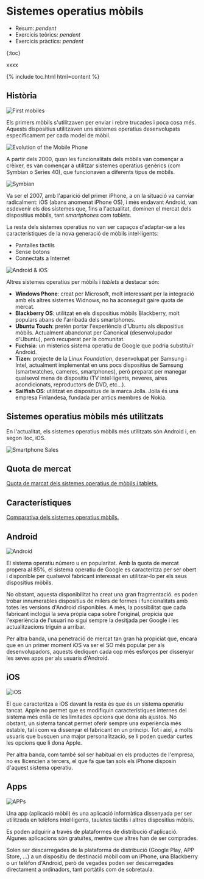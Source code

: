 Sistemes operatius mòbils
======================

* Resum: _pendent_
* Exercicis teòrics: _pendent_
* Exercicis pràctics: _pendent_

{:toc}

xxxx

{% include toc.html html=content %}

Història
-----------

![First mobiles](https://cdn.thomasnet.com/kc/thumbs/3172.png)

Els primers mòbils s'utilitzaven per enviar i rebre trucades i poca cosa més. Aquests dispositius utilitzaven uns sistemes operatius desenvolupats específicament per cada model de mòbil.

![Evolution of the Mobile Phone](https://irishtechnews.ie/wp-content/uploads/2016/04/the-evolution-of-the-mobile-phone-1-638.jpg)

A partir dels 2000, quan les funcionalitats dels mòbils van començar a crèixer, es van començar a utilitzar sistemes operatius genèrics (com Symbian o Series 40), que funcionaven a diferents tipus de mòbils.

![Symbian](https://i1.wp.com/hipertextual.com/archivo/wp-content/uploads/2014/10/Symbian1.jpg?resize=670%2C413&ssl=1)

Va ser el 2007, amb l'aparició del primer iPhone, a on la situació va canviar radicalment: iOS (abans anomenat iPhone OS), i més endavant Android, van esdevenir els dos sistemes que, fins a l'actualitat, dominen el mercat dels dispositius mòbils, tant _smartphones_ com _tablets_.

La resta dels sistemes operatius no van ser capaços d'adaptar-se a les característiques de la nova generació de mòbils intel·ligents:
- Pantalles tàctils
- Sense botons
- Connectats a Internet


![Android & iOS](https://boygeniusreport.files.wordpress.com/2016/11/iphone-android.jpg?quality=98&strip=all)

Altres sistemes operatius per mòbils i _tablets_ a destacar són:
- **Windows Phone**: creat per Microsoft, molt interessant per la integració amb els altres sistemes Widnows, no ha aconseguit gaire quota de mercat.
- **Blackberry OS**: utilitzat en els dispositius mòbils Blackberry, molt populars abans de l'arribada dels smartphones.
- **Ubuntu Touch**: pretèn portar l'experiència d'Ubuntu als dispositius mòbils. Actualment abandonat per Canonical (desenvolupador d'Ubuntu), però recuperat per la comunitat.
- **Fuchsia**: un misterios sistema operatiu de Google que podria substituïr Android.
- **Tizen**: projecte de la _Linux Foundation_, desenvolupat per Samsung i Intel, actualment implementat en uns pocs dispositius de Samsung (smartwatches, cameres, smartphones), però preparat per manegar qualsevol mena de dispositiu (TV intel·ligents, neveres, aires acondicionats, reproductors de DVD, etc...).
- **Sailfish OS**: utilitzat en dispositius de la marca Jolla. Jolla és una empresa Finlandesa, fundada per antics membres de Nokia.


Sistemes operatius mòbils més utilitzats
-------------------------

En l'actualitat, els sistemes operatius mòbils més utilitzats són Android i, en segon lloc, iOS.

![Smartphone Sales](https://upload.wikimedia.org/wikipedia/commons/8/83/World_Wide_Smartphone_Sales.png)


Quota de mercat
--------------

[Quota de marcat dels sistemes operatius de mòbils i tablets.](http://gs.statcounter.com/os-market-share/mobile-tablet/worldwide/#monthly-201709-201809-bar)


Característiques
-----------

[Comparativa dels sistemes operatius mòbils.](https://en.wikipedia.org/wiki/Comparison_of_mobile_operating_systems#About_OS)


Android
-------

![Android](https://cdn2.techadvisor.co.uk/cmsdata/features/3542628/Android_L_design_interface_thumb.png)

El sistema operatiu número u en popularitat. Amb la quota de mercat propera al 85%, el sistema operatiu de Google es caracteritza per ser obert i disponible per qualsevol fabricant interessat en utilitzar-lo per els seus dispositius mòbils.

No obstant, aquesta disponibilitat ha creat una gran fragmentació. es poden trobar innumerables dispositius de milers de formes i funcionalitats amb totes les versions d'Android disponibles. A més, la possibilitat que cada fabricant inclogui la seva pròpia capa sobre l'original, propicia que l'experiència de l'usuari no sigui sempre la desitjada per Google i les actualitzacions triguin a arribar.

Per altra banda, una penetració de mercat tan gran ha propiciat que, encara que en un primer moment iOS va ser el SO més popular per als desenvolupadors, aquests dediquen cada cop més esforços per dissenyar les seves apps per als usuaris d'Android.

iOS
---

![iOS](https://photos5.appleinsider.com/gallery/27993-42763-0-28317-22777-27973-21832-25629-21575-24846-170605-iOS11-l-l-2-l-l-l.jpg)

El que caracteritza a iOS davant la resta és que és un sistema operatiu tancat. Apple no permet que es modifiquin característiques internes del sistema més enllà de les limitades opcions que dona als ajustos. No obstant, un sistema tancat permet oferir sempre una experiència més estable, tal i com va dissenyar el fabricant en un principi. Tot i així, a molts usuaris que busquen una major personalització, se li poden quedar curtes les opcions que li dona Apple.

Per altra banda, com també sol ser habitual en els productes de l'empresa, no es llicencien a tercers, el que fa que tan sols els iPhone disposin d'aquest sistema operatiu.



Apps
------

![APPs](http://prevenblog.com/wp-content/uploads/apps2.jpg)

Una app (aplicació mòbil) és una aplicació informàtica dissenyada per ser utilitzada en telèfons intel·ligents, tauletes tàctils i altres dispositius mòbils.

Es poden adquirir a través de plataformes de distribució d'aplicació. Algunes aplicacions són gratuïtes, mentre que altres han de ser comprades.

Solen ser descarregades de la plataforma de distribució (Google Play, APP Store, ...) a un dispositiu de destinació mòbil com un iPhone, una Blackberry o un telèfon d'Android, però de vegades poden ser descarregades directament a ordinadors, tant portàtils com de sobretaula.
